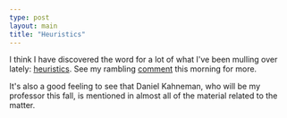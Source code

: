 ```yaml
---
type: post
layout: main
title: "Heuristics"
---
```

I think I have discovered the word for a lot of what I've been mulling over
lately: [heuristics](http://en.wikipedia.org/wiki/Heuristic). See my rambling
[comment](http://gristmill.grist.org/comments/2005/8/11/22416/5755/1#1) this
morning for more.

  
It's also a good feeling to see that Daniel Kahneman, who will be my professor
this fall, is mentioned in almost all of the material related to the matter.

